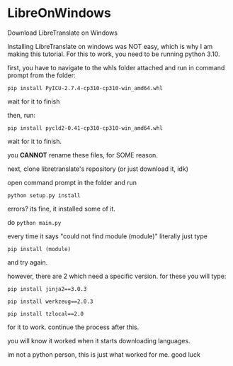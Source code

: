 # LibreOnWindows
Download LibreTranslate on Windows

Installing LibreTranslate on windows was NOT easy, which is why I am making this tutorial. For this to work, you need to be running python 3.10.


first, you have to navigate to the whls folder attached and run in command prompt from the folder:

`pip install PyICU-2.7.4-cp310-cp310-win_amd64.whl`

wait for it to finish

then, run: 

`pip install pycld2-0.41-cp310-cp310-win_amd64.whl`

wait for it to finish.

you **CANNOT** rename these files, for SOME reason.

next, clone libretranslate's repository (or just download it, idk)

open command prompt in the folder and run

`python setup.py install`

errors? its fine, it installed some of it.

do `python main.py`

every time it says "could not find module (module)" literally just type

`pip install (module)`

and try again.

however, there are 2 which need a specific version. for these you will type:

`pip install jinja2==3.0.3`

`pip install werkzeug==2.0.3`

`pip install tzlocal==2.0`

for it to work. continue the process after this.

you will know it worked when it starts downloading languages.

im not a python person, this is just what worked for me. good luck

